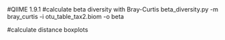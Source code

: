 ##

#QIIME 1.9.1
#calculate beta diversity with Bray-Curtis
beta_diversity.py -m bray_curtis -i otu_table_tax2.biom -o beta

#calculate distance boxplots
